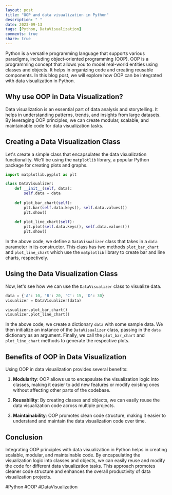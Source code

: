 ```yaml
---
layout: post
title: "OOP and data visualization in Python"
description: " "
date: 2023-09-13
tags: [Python, DataVisualization]
comments: true
share: true
---
```


Python is a versatile programming language that supports various paradigms, including object-oriented programming (OOP). OOP is a programming concept that allows you to model real-world entities using classes and objects. It helps in organizing code and creating reusable components. In this blog post, we will explore how OOP can be integrated with data visualization in Python.

## Why use OOP in Data Visualization?

Data visualization is an essential part of data analysis and storytelling. It helps in understanding patterns, trends, and insights from large datasets. By leveraging OOP principles, we can create modular, scalable, and maintainable code for data visualization tasks.

## Creating a Data Visualization Class

Let's create a simple class that encapsulates the data visualization functionality. We'll be using the `matplotlib` library, a popular Python package for creating plots and graphs.

```python
import matplotlib.pyplot as plt

class DataVisualizer:
    def __init__(self, data):
        self.data = data
        
    def plot_bar_chart(self):
        plt.bar(self.data.keys(), self.data.values())
        plt.show()
        
    def plot_line_chart(self):
        plt.plot(self.data.keys(), self.data.values())
        plt.show()
```

In the above code, we define a `DataVisualizer` class that takes in a `data` parameter in its constructor. This class has two methods `plot_bar_chart` and `plot_line_chart` which use the `matplotlib` library to create bar and line charts, respectively.

## Using the Data Visualization Class

Now, let's see how we can use the `DataVisualizer` class to visualize data. 

```python
data = {'A': 10, 'B': 20, 'C': 15, 'D': 30}
visualizer = DataVisualizer(data)

visualizer.plot_bar_chart()
visualizer.plot_line_chart()
```

In the above code, we create a dictionary `data` with some sample data. We then initialize an instance of the `DataVisualizer` class, passing in the `data` dictionary as an argument. Finally, we call the `plot_bar_chart` and `plot_line_chart` methods to generate the respective plots.

## Benefits of OOP in Data Visualization

Using OOP in data visualization provides several benefits:

1. **Modularity**: OOP allows us to encapsulate the visualization logic into classes, making it easier to add new features or modify existing ones without affecting other parts of the codebase.

2. **Reusability**: By creating classes and objects, we can easily reuse the data visualization code across multiple projects.

3. **Maintainability**: OOP promotes clean code structure, making it easier to understand and maintain the data visualization code over time.

## Conclusion

Integrating OOP principles with data visualization in Python helps in creating scalable, modular, and maintainable code. By encapsulating the visualization logic into classes and objects, we can easily reuse and modify the code for different data visualization tasks. This approach promotes cleaner code structure and enhances the overall productivity of data visualization projects.

#Python #OOP #DataVisualization